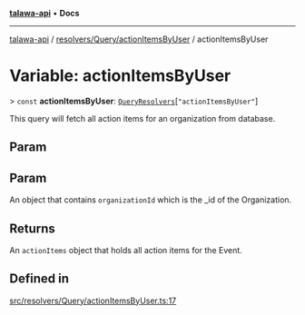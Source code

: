 [**talawa-api**](../../../../README.md) • **Docs**

***

[talawa-api](../../../../modules.md) / [resolvers/Query/actionItemsByUser](../README.md) / actionItemsByUser

# Variable: actionItemsByUser

\> `const` **actionItemsByUser**: [`QueryResolvers`](../../../../types/generatedGraphQLTypes/type-aliases/QueryResolvers.md)\[`"actionItemsByUser"`\]

This query will fetch all action items for an organization from database.

## Param

## Param

An object that contains `organizationId` which is the _id of the Organization.

## Returns

An `actionItems` object that holds all action items for the Event.

## Defined in

[src/resolvers/Query/actionItemsByUser.ts:17](https://github.com/PalisadoesFoundation/talawa-api/blob/92443bb6a5ff3ed66457149a509401986a82e570/src/resolvers/Query/actionItemsByUser.ts#L17)
